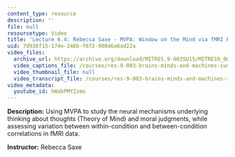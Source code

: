 ```yaml
---
content_type: resource
description: ''
file: null
resourcetype: Video
title: 'Lecture 6.4: Rebecca Saxe - MVPA: Window on the Mind via fMRI Part 2'
uid: 7d936f15-174e-246b-f672-90846a6ad22a
video_files:
  archive_url: https://archive.org/download/MITRES.9-003SU15/MITRES9_003SU15_Lecture_6-4_300k.mp4
  video_captions_file: /courses/res-9-003-brains-minds-and-machines-summer-course-summer-2015/7452cdae432f506c8c7f1c89eabc44b4_2304746.vtt
  video_thumbnail_file: null
  video_transcript_file: /courses/res-9-003-brains-minds-and-machines-summer-course-summer-2015/b0bb4dbf1466dc81dcb2ab4eca9f351b_2304746.pdf
video_metadata:
  youtube_id: hWabPMYZzmo
---
```


**Description:** Using MVPA to study the neural mechanisms underlying thinking about thoughts (Theory of Mind) and moral judgments, while assessing variation between within-condition and between-condition correlations in fMRI data.

**Instructor:** Rebecca Saxe